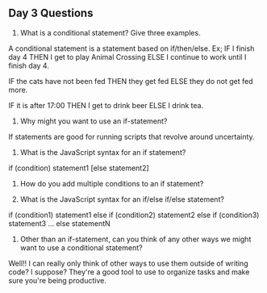 ## Day 3 Questions

1. What is a conditional statement? Give three examples.

A conditional statement is a statement based on if/then/else. Ex; IF I finish day 4 THEN I get to play Animal Crossing ELSE I continue to work until I finish day 4.

IF the cats have not been fed THEN they get fed ELSE they do not get fed more.

IF it is after 17:00 THEN I get to drink beer ELSE I drink tea.

1. Why might you want to use an if-statement?

If statements are good for running scripts that revolve around uncertainty.

1. What is the JavaScript syntax for an if statement?

if (condition)
   statement1
[else
   statement2]

1. How do you add multiple conditions to an if statement?

1. What is the JavaScript syntax for an if/else if/else statement?

if (condition1)
  statement1
else if (condition2)
  statement2
else if (condition3)
  statement3
...
else
  statementN

1. Other than an if-statement, can you think of any other ways we might want to use a conditional statement?

Well!! I can really only think of other ways to use them outside of writing code? I suppose? They're a good tool to use to organize tasks and make sure you're being productive.
